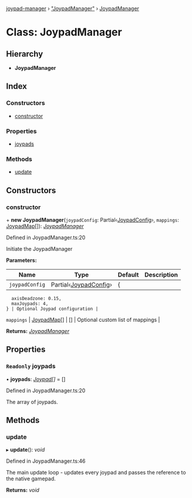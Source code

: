 [joypad-manager](../README.md) › ["JoypadManager"](../modules/_joypadmanager_.md) › [JoypadManager](_joypadmanager_.joypadmanager.md)

# Class: JoypadManager

## Hierarchy

* **JoypadManager**

## Index

### Constructors

* [constructor](_joypadmanager_.joypadmanager.md#constructor)

### Properties

* [joypads](_joypadmanager_.joypadmanager.md#readonly-joypads)

### Methods

* [update](_joypadmanager_.joypadmanager.md#update)

## Constructors

###  constructor

\+ **new JoypadManager**(`joypadConfig`: Partial‹[JoypadConfig](../interfaces/_joypadmanager_.joypadconfig.md)›, `mappings`: [JoypadMap](../interfaces/_mappings_index_.joypadmap.md)[]): *[JoypadManager](_joypadmanager_.joypadmanager.md)*

Defined in JoypadManager.ts:20

Initiate the JoypadManager

**Parameters:**

Name | Type | Default | Description |
------ | ------ | ------ | ------ |
`joypadConfig` | Partial‹[JoypadConfig](../interfaces/_joypadmanager_.joypadconfig.md)› | {
      axisDeadzone: 0.15,
      maxJoypads: 4,
    } | Optional Joypad configuration |
`mappings` | [JoypadMap](../interfaces/_mappings_index_.joypadmap.md)[] | [] | Optional custom list of mappings  |

**Returns:** *[JoypadManager](_joypadmanager_.joypadmanager.md)*

## Properties

### `Readonly` joypads

• **joypads**: *[Joypad](_joypad_.joypad.md)[]* = []

Defined in JoypadManager.ts:20

The array of joypads.

## Methods

###  update

▸ **update**(): *void*

Defined in JoypadManager.ts:46

The main update loop - updates every joypad and passes the reference to the native gamepad.

**Returns:** *void*
